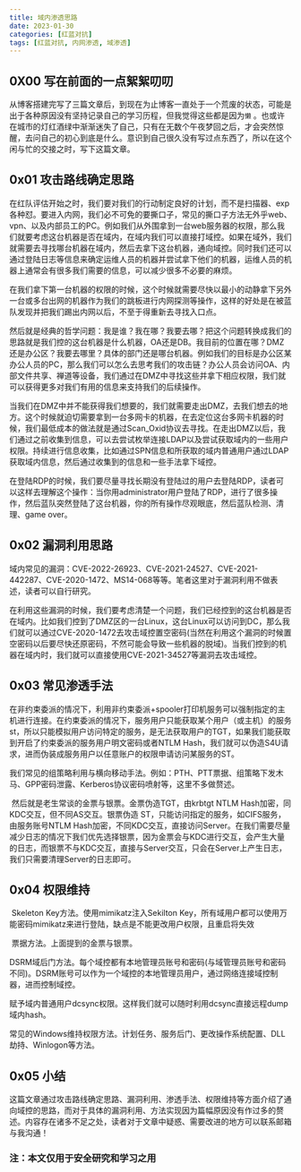```yaml
---
title: 域内渗透思路
date: 2023-01-30
categories: [红蓝对抗]
tags: [红蓝对抗, 内网渗透, 域渗透]
---
```


## 0X00 写在前面的一点絮絮叨叨

​	从博客搭建完写了三篇文章后，到现在为止博客一直处于一个荒废的状态，可能是出于各种原因没有坚持记录自己的学习历程，但我觉得这些都是因为`懒` 。也或许在城市的灯红酒绿中渐渐迷失了自己，只有在无数个午夜梦回之后，才会突然惊醒，去问自己的初心到底是什么。意识到自己很久没有写过点东西了，所以在这个闲与忙的交接之时，写下这篇文章。

## 0x01 攻击路线确定思路

​	在红队评估开始之时，我们要对我们的行动制定良好的计划，而不是扫描器、exp各种怼。要进入内网，我们必不可免的要撕口子，常见的撕口子方法无外乎web、vpn、以及内部员工的PC。例如我们从外围拿到一台web服务器的权限，那么我们就要考虑这台机器是否在域内，在域内我们可以直接打域控。如果在域外，我们就需要去寻找哪台机器在域内，然后去拿下这台机器，通向域控。同时我们还可以通过登陆日志等信息来确定运维人员的机器并尝试拿下他们的机器，运维人员的机器上通常会有很多我们需要的信息，可以减少很多不必要的麻烦。

​	在我们拿下第一台机器的权限的时候，这个时候就需要尽快以最小的动静拿下另外一台或多台出网的机器作为我们的跳板进行内网探测等操作，这样的好处是在被蓝队发现并把我们踢出内网以后，不至于得重新去寻找入口点。

​	然后就是经典的哲学问题：我是谁？我在哪？我要去哪？把这个问题转换成我们的思路就是我们控的这台机器是什么机器，OA还是DB。我目前的位置在哪？DMZ还是办公区？我要去哪里？具体的部门还是哪台机器。例如我们的目标是办公区某办公人员的PC，那么我们可以怎么去思考我们的攻击链？办公人员会访问OA、内部文件共享、禅道等设备，我们通过在DMZ中寻找这些并拿下相应权限，我们就可以获得更多对我们有用的信息来支持我们的后续操作。

​	当我们在DMZ中并不能获得我们想要的，我们就需要走出DMZ，去我们想去的地方。这个时候就迫切需要拿到一台多网卡的机器，在去定位这台多网卡机器的时候，我们最低成本的做法就是通过Scan_Oxid协议去寻找。在走出DMZ以后，我们通过之前收集到信息，可以去尝试枚举连接LDAP以及尝试获取域内的一些用户权限。持续进行信息收集，比如通过SPN信息和所获取的域内普通用户通过LDAP获取域内信息，然后通过收集到的信息和一些手法拿下域控。

​	在登陆RDP的时候，我们要尽量寻找长期没有登陆过的用户去登陆RDP，读者可以这样去理解这个操作：当你用administrator用户登陆了RDP，进行了很多操作，然后蓝队突然登陆了这台机器，你的所有操作尽观眼底，然后蓝队检测、清理、game over。

## 0x02 漏洞利用思路

​	域内常见的漏洞：CVE-2022-26923、CVE-2021-24527、CVE-2021-442287、CVE-2020-1472、MS14-068等等。笔者这里对于漏洞利用不做表述，读者可以自行研究。

​	在利用这些漏洞的时候，我们要考虑清楚一个问题，我们已经控到的这台机器是否在域内。比如我们控到了DMZ区的一台Linux，这台Linux可以访问到DC，那么我们就可以通过CVE-2020-1472去攻击域控置空密码(当然在利用这个漏洞的时候置空密码以后要尽快还原密码，不然可能会导致一些机器的脱域)。当我们控到的机器在域内时，我们就可以直接使用CVE-2021-34527等漏洞去攻击域控。

## 0x03 常见渗透手法

​	在非约束委派的情况下，利用非约束委派+spooler打印机服务可以强制指定的主机进行连接。在约束委派的情况下，服务用户只能获取某个用户（或主机）的服务st，所以只能模拟用户访问特定的服务，是无法获取用户的TGT，如果我们能获取到开启了约束委派的服务用户明文密码或者NTLM Hash，我们就可以伪造S4U请求，进而伪装成服务用户以任意账户的权限申请访问某服务的ST。

​	我们常见的组策略利用与横向移动手法。例如：PTH、PTT票据、组策略下发木马、GPP密码泄露、Kerberos协议密码喷射等，这里不多做赘述。

​	然后就是老生常谈的金票与银票。金票伪造TGT，由krbtgt NTLM Hash加密，同KDC交互，但不同AS交互。银票伪造	ST，只能访问指定的服务，如CIFS服务，由服务账号NTLM Hash加密，不同KDC交互，直接访问Server。在我们需要尽量减少日志的情况下我们优先选择银票，因为金票会与KDC进行交互，会产生大量的日志，而银票不与KDC交互，直接与Server交互，只会在Server上产生日志，我们只需要清理Server的日志即可。

## 0x04 权限维持

​	Skeleton Key方法。使用mimikatz注入Sekilton Key，所有域用户都可以使用万能密码mimikatz来进行登陆，缺点是不能更改用户权限，且重启将失效

​	票据方法。上面提到的金票与银票。

​	DSRM域后门方法。每个域控都有本地管理员账号和密码(与域管理员账号和密码不同)。DSRM账号可以作为一个域控的本地管理员用户，通过网络连接域控制器，进而控制域控。

​	赋予域内普通用户dcsync权限。这样我们就可以随时利用dcsync直接远程dump域内hash。

​	常见的Windows维持权限方法。计划任务、服务后门、更改操作系统配置、DLL劫持、Winlogon等方法。

## 0x05 小结

​	这篇文章通过攻击路线确定思路、漏洞利用、渗透手法、权限维持等方面介绍了通向域控的思路，而对于具体的漏洞利用、方法实现因为篇幅原因没有作过多的赘述。内容存在诸多不足之处，读者对于文章中疑惑、需要改进的地方可以联系邮箱与我沟通！

### 注：本文仅用于安全研究和学习之用